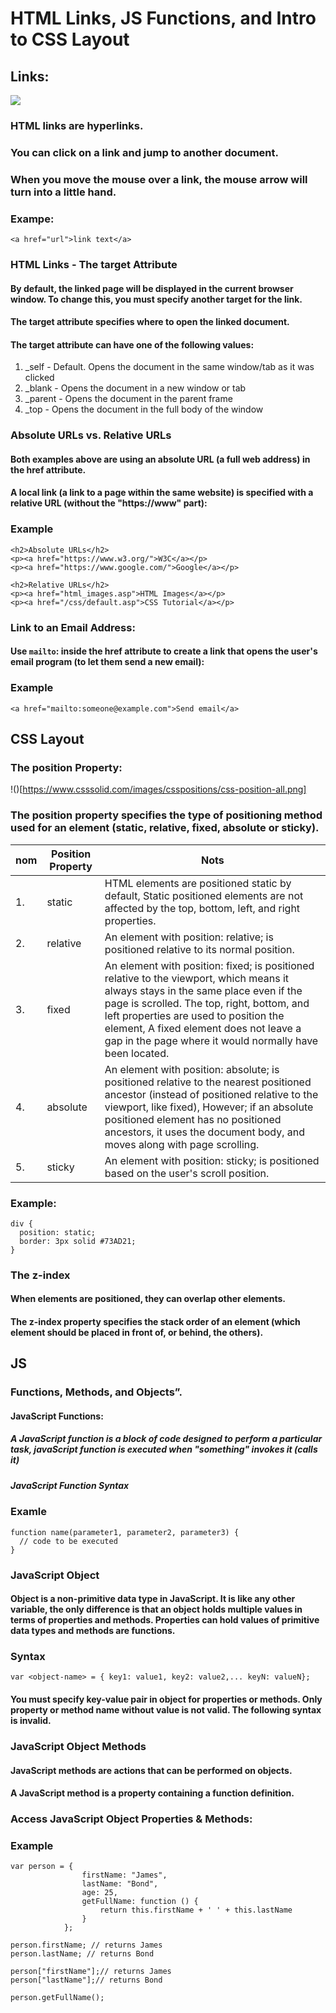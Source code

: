 # HTML Links, JS Functions, and Intro to CSS Layout

##  Links:

![](https://weblog.west-wind.com/images/2019/Non-Navigating-Links-for-JavaScript-Handling/EmptyHref.png)

### HTML links are hyperlinks.
### You can click on a link and jump to another document.
### When you move the mouse over a link, the mouse arrow will turn into a little hand.

### Exampe:
```
<a href="url">link text</a>
```

### HTML Links - The target Attribute

#### By default, the linked page will be displayed in the current browser window. To change this, you must specify another target for the link.

#### The target attribute specifies where to open the linked document.

#### The target attribute can have one of the following values:

1. _self - Default. Opens the document in the same window/tab as it was clicked
2. _blank - Opens the document in a new window or tab
3. _parent - Opens the document in the parent frame
3. _top - Opens the document in the full body of the window


### Absolute URLs vs. Relative URLs

#### Both examples above are using an absolute URL (a full web address) in the href attribute.

#### A local link (a link to a page within the same website) is specified with a relative URL (without the "https://www" part):

### Example
```
<h2>Absolute URLs</h2>
<p><a href="https://www.w3.org/">W3C</a></p>
<p><a href="https://www.google.com/">Google</a></p>

<h2>Relative URLs</h2>
<p><a href="html_images.asp">HTML Images</a></p>
<p><a href="/css/default.asp">CSS Tutorial</a></p>
```

### Link to an Email Address:

#### Use `mailto`: inside the href attribute to create a link that opens the user's email program (to let them send a new email):

### Example
```
<a href="mailto:someone@example.com">Send email</a>
```

## CSS Layout

### The position Property:

!()[https://www.csssolid.com/images/csspositions/css-position-all.png]

### The position property specifies the type of positioning method used for an element (static, relative, fixed, absolute or sticky).

| nom | Position Property | Nots |
| -- | --------- | ------------------- |
| 1. | static | HTML elements are positioned static by default, Static positioned elements are not affected by the top, bottom, left, and right properties.| 
| 2. | relative | An element with position: relative; is positioned relative to its normal position.|
| 3. | fixed | An element with position: fixed; is positioned relative to the viewport, which means it always stays in the same place even if the page is scrolled. The top, right, bottom, and left properties are used to position the element, A fixed element does not leave a gap in the page where it would normally have been located.|
| 4. | absolute | An element with position: absolute; is positioned relative to the nearest positioned ancestor (instead of positioned relative to the viewport, like fixed), However; if an absolute positioned element has no positioned ancestors, it uses the document body, and moves along with page scrolling. | 
| 5. | sticky | An element with position: sticky; is positioned based on the user's scroll position.|

### Example:
```
div {
  position: static;
  border: 3px solid #73AD21;
}
```

###  The z-index

#### When elements are positioned, they can overlap other elements.
#### The z-index property specifies the stack order of an element (which element should be placed in front of, or behind, the others).

## JS

### Functions, Methods, and Objects”.

#### JavaScript Functions:

##### A JavaScript function is a block of code designed to perform a particular task, javaScript function is executed when "something" invokes it (calls it)

##### JavaScript Function Syntax

### Examle
```
function name(parameter1, parameter2, parameter3) {
  // code to be executed
}
```

### JavaScript Object

#### Object is a non-primitive data type in JavaScript. It is like any other variable, the only difference is that an object holds multiple values in terms of properties and methods. Properties can hold values of primitive data types and methods are functions.


### Syntax
```
var <object-name> = { key1: value1, key2: value2,... keyN: valueN};
```

#### You must specify key-value pair in object for properties or methods. Only property or method name without value is not valid. The following syntax is invalid.

### JavaScript Object Methods

#### JavaScript methods are actions that can be performed on objects.
#### A JavaScript method is a property containing a function definition.

### Access JavaScript Object Properties & Methods:

### Example
```
var person = { 
                firstName: "James", 
                lastName: "Bond", 
                age: 25, 
                getFullName: function () { 
                    return this.firstName + ' ' + this.lastName 
                } 
            };

person.firstName; // returns James
person.lastName; // returns Bond

person["firstName"];// returns James
person["lastName"];// returns Bond

person.getFullName();
```

